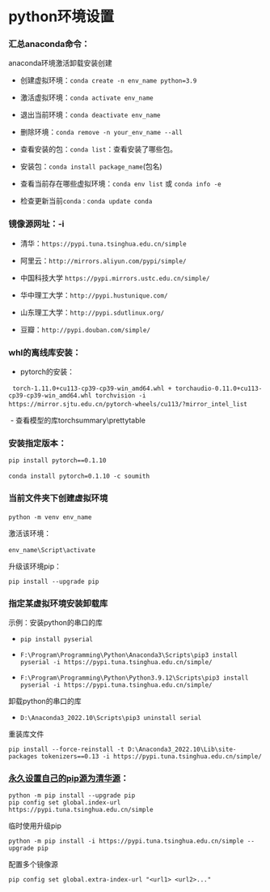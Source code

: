 # python环境设置

### **汇总anaconda命令：**

anaconda环境激活卸载安装创建  

- 创建虚拟环境：`conda create -n env_name python=3.9`  

- 激活虚拟环境：`conda activate env_name`  

- 退出当前环境：`conda deactivate env_name`  

- 删除环境：`conda remove -n your_env_name --all`  

- 查看安装的包：`conda list`：查看安装了哪些包。  

- 安装包：`conda install package_name`(包名)  

- 查看当前存在哪些虚拟环境：`conda env list` 或 `conda info -e`  

- 检查更新当前`conda：conda update conda`


### **镜像源网址：-i**

- 清华：`https://pypi.tuna.tsinghua.edu.cn/simple`

- 阿里云：`http://mirrors.aliyun.com/pypi/simple/`

- 中国科技大学 `https://pypi.mirrors.ustc.edu.cn/simple/`

- 华中理工大学：`http://pypi.hustunique.com/`

- 山东理工大学：`http://pypi.sdutlinux.org/`

- 豆瓣：`http://pypi.douban.com/simple/`


### whl的离线库安装：    

- pytorch的安装：  

  `torch-1.11.0+cu113-cp39-cp39-win_amd64.whl + torchaudio-0.11.0+cu113-cp39-cp39-win_amd64.whl torchvision -i https://mirror.sjtu.edu.cn/pytorch-wheels/cu113/?mirror_intel_list`  

 - 查看模型的库torchsummary\prettytable


### 安装指定版本：

`pip install pytorch==0.1.10`

`conda install pytorch=0.1.10 -c soumith`  



### 当前文件夹下创建虚拟环境  

`python -m venv env_name`  

激活该环境：  

`env_name\Script\activate`  

升级该环境pip：  

`pip install --upgrade pip`


### 指定某虚拟环境安装卸载库

示例：安装python的串口的库  

- `pip install pyserial`

- `F:\Program\Programming\Python\Anaconda3\Scripts\pip3 install pyserial -i https://pypi.tuna.tsinghua.edu.cn/simple/`

- `F:\Program\Programming\Python\Python3.9.12\Scripts\pip3 install pyserial -i https://pypi.tuna.tsinghua.edu.cn/simple/`

卸载python的串口的库  

- `D:\Anaconda3_2022.10\Scripts\pip3 uninstall serial`

重装库文件

`pip install --force-reinstall -t D:\Anaconda3_2022.10\Lib\site-packages tokenizers==0.13 -i https://pypi.tuna.tsinghua.edu.cn/simple/`

### [永久设置自己的pip源为清华源](https://mirrors.tuna.tsinghua.edu.cn/help/pypi/)：

```
python -m pip install --upgrade pip
pip config set global.index-url https://pypi.tuna.tsinghua.edu.cn/simple
```
临时使用升级pip
```
python -m pip install -i https://pypi.tuna.tsinghua.edu.cn/simple --upgrade pip
```

配置多个镜像源
```
pip config set global.extra-index-url "<url1> <url2>..."
```